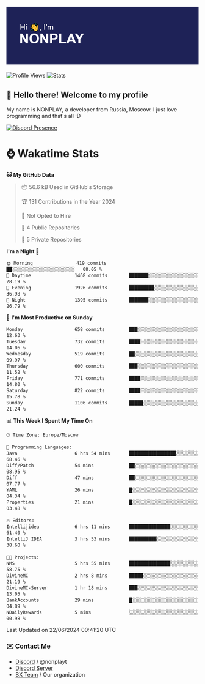 ![Discord Presence](./header.png)
<br></br>
![Profile Views](https://komarev.com/ghpvc/?username=NONPLAYT&color=blue&style=for-the-badge)
![Stats](https://img.shields.io/badge/0%25-OPTIMIZED-orange?style=for-the-badge)


## :wave: Hello there! Welcome to my profile

My name is NONPLAY, a developer from Russia, Moscow. I just love programming and that's all :D

[![Discord Presence](https://lanyard.cnrad.dev/api/597087584090587177?showDisplayName=true)](https://discord.com/users/597087584090587177) 

# ⌚ Wakatime Stats

<!--START_SECTION:waka-->
**🐱 My GitHub Data** 

> 📦 56.6 kB Used in GitHub's Storage 
 > 
> 🏆 131 Contributions in the Year 2024
 > 
> 🚫 Not Opted to Hire
 > 
> 📜 4 Public Repositories 
 > 
> 🔑 5 Private Repositories 
 > 
**I'm a Night 🦉** 

```text
🌞 Morning                419 commits         ██░░░░░░░░░░░░░░░░░░░░░░░   08.05 % 
🌆 Daytime                1468 commits        ███████░░░░░░░░░░░░░░░░░░   28.19 % 
🌃 Evening                1926 commits        █████████░░░░░░░░░░░░░░░░   36.98 % 
🌙 Night                  1395 commits        ███████░░░░░░░░░░░░░░░░░░   26.79 % 
```
📅 **I'm Most Productive on Sunday** 

```text
Monday                   658 commits         ███░░░░░░░░░░░░░░░░░░░░░░   12.63 % 
Tuesday                  732 commits         ████░░░░░░░░░░░░░░░░░░░░░   14.06 % 
Wednesday                519 commits         ██░░░░░░░░░░░░░░░░░░░░░░░   09.97 % 
Thursday                 600 commits         ███░░░░░░░░░░░░░░░░░░░░░░   11.52 % 
Friday                   771 commits         ████░░░░░░░░░░░░░░░░░░░░░   14.80 % 
Saturday                 822 commits         ████░░░░░░░░░░░░░░░░░░░░░   15.78 % 
Sunday                   1106 commits        █████░░░░░░░░░░░░░░░░░░░░   21.24 % 
```


📊 **This Week I Spent My Time On** 

```text
🕑︎ Time Zone: Europe/Moscow

💬 Programming Languages: 
Java                     6 hrs 54 mins       █████████████████░░░░░░░░   68.46 % 
Diff/Patch               54 mins             ██░░░░░░░░░░░░░░░░░░░░░░░   08.95 % 
Diff                     47 mins             ██░░░░░░░░░░░░░░░░░░░░░░░   07.77 % 
YAML                     26 mins             █░░░░░░░░░░░░░░░░░░░░░░░░   04.34 % 
Properties               21 mins             █░░░░░░░░░░░░░░░░░░░░░░░░   03.48 % 

🔥 Editors: 
Intellijidea             6 hrs 11 mins       ███████████████░░░░░░░░░░   61.40 % 
IntelliJ IDEA            3 hrs 53 mins       ██████████░░░░░░░░░░░░░░░   38.60 % 

🐱‍💻 Projects: 
NMS                      5 hrs 55 mins       ███████████████░░░░░░░░░░   58.75 % 
DivineMC                 2 hrs 8 mins        █████░░░░░░░░░░░░░░░░░░░░   21.19 % 
DivineMC-Server          1 hr 18 mins        ███░░░░░░░░░░░░░░░░░░░░░░   13.05 % 
BankAccounts             29 mins             █░░░░░░░░░░░░░░░░░░░░░░░░   04.89 % 
NDailyRewards            5 mins              ░░░░░░░░░░░░░░░░░░░░░░░░░   00.98 % 
```


 Last Updated on 22/06/2024 00:41:20 UTC
<!--END_SECTION:waka-->

### ✉️ Contact Me

- [Discord](https://discord.com/users/597087584090587177) / @nonplayt
- [Discord Server](https://discord.gg/p7cxhw7E2M)
- [BX Team](https://github.com/BX-Team) / Our organization
